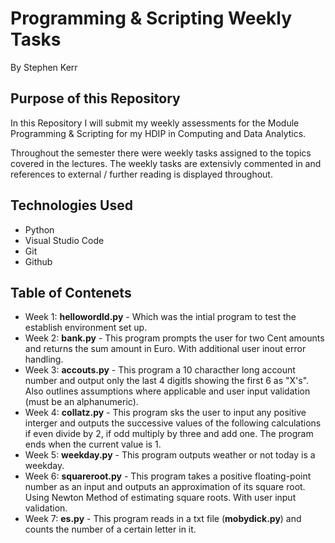 # Programming & Scripting Weekly Tasks

By Stephen Kerr

## Purpose of this Repository 
In this Repository I will submit my weekly assessments for the Module Programming & Scripting for my HDIP in Computing and Data Analytics.

Throughout the semester there were weekly tasks assigned to the topics covered in the lectures. The weekly tasks are extensivly commented in and references to external / further reading is displayed throughout. 

## Technologies Used 

- Python
- Visual Studio Code
- Git
- Github

## Table of Contenets 

- Week 1: **hellowordld.py** - Which was the intial program to test the establish environment set up.
- Week 2: **bank.py** - This program prompts the user for two Cent amounts and returns the sum amount in Euro. With additional user inout error handling.
- Week 3: **accouts.py** - This program a 10 characther long account number and output only the last 4 digitls showing the first 6 as "X's". Also outlines assumptions where applicable and user input validation (must be an alphanumeric). 
- Week 4: **collatz.py** - This program sks the user to input any positive interger and outputs the successive values of the following calculations if even divide by 2, if odd multiply by three and add one. The program ends when the current value is 1.
- Week 5: **weekday.py** - This program outputs weather or not today is a weekday. 
- Week 6: **squareroot.py** - This program takes a positive floating-point number as an input and outputs an approximation of its square root. Using Newton Method of estimating square roots. With user input validation.
- Week 7: **es.py** - This program reads in a txt file (**mobydick.py**) and counts the number of a certain letter in it.  
